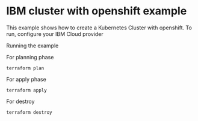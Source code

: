 # IBM cluster with openshift example

This example shows how to create a Kubernetes Cluster with openshift.
To run, configure your IBM Cloud provider

Running the example

For planning phase

```shell
terraform plan
```

For apply phase

```shell
terraform apply
```

For destroy

```shell
terraform destroy
```
